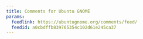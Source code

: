 ```yaml
---
title: Comments for Ubuntu GNOME
params:
  feedlink: https://ubuntugnome.org/comments/feed/
  feedid: a0cbdffb839765354c102d61e245ca37
---
```

